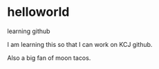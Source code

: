# helloworld
learning github

I am learning this so that I can work on KCJ github.

Also a big fan of moon tacos.
